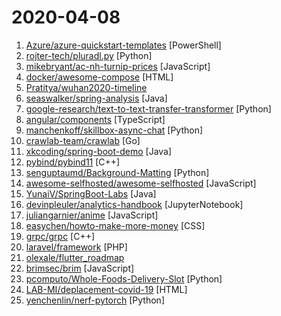 # 2020-04-08

1. [Azure/azure-quickstart-templates](https://github.com/Azure/azure-quickstart-templates "Azure Quickstart Templates") [PowerShell]
2. [rojter-tech/pluradl.py](https://github.com/rojter-tech/pluradl.py "Automated download of Pluralsight courses") [Python]
3. [mikebryant/ac-nh-turnip-prices](https://github.com/mikebryant/ac-nh-turnip-prices "Price calculator/predictor for Turnip prices") [JavaScript]
4. [docker/awesome-compose](https://github.com/docker/awesome-compose "Awesome Docker Compose samples") [HTML]
5. [Pratitya/wuhan2020-timeline](https://github.com/Pratitya/wuhan2020-timeline "以 社会学年鉴模式体例规范地统编自2019年12月起武汉新冠肺炎疫情进展的时间线。") 
6. [seaswalker/spring-analysis](https://github.com/seaswalker/spring-analysis "Spring源码阅读") [Java]
7. [google-research/text-to-text-transfer-transformer](https://github.com/google-research/text-to-text-transfer-transformer "Code for the paper Exploring the Limits of Transfer Learning with a Unified Text-to-Text Transformer") [Python]
8. [angular/components](https://github.com/angular/components "Component infrastructure and Material Design components for Angular") [TypeScript]
9. [manchenkoff/skillbox-async-chat](https://github.com/manchenkoff/skillbox-async-chat "Пример клиент-серверного чата на Python для Skillbox") [Python]
10. [crawlab-team/crawlab](https://github.com/crawlab-team/crawlab "Distributed web crawler admin platform for spiders management regardless of languages and frameworks.") [Go]
11. [xkcoding/spring-boot-demo](https://github.com/xkcoding/spring-boot-demo "spring boot demo 是一个用来深度学习并实战 spring boot 的项目，目前总共包含 65 个集成demo，已经完成 53 个。 该项目已成功集成 actuator(监控)、admin(可视化监控)、logback(日志)、aopLog(通过AOP记录web请求日志)、统一异常处理(json级别和页面级别)、freemarker(模板引擎)、thymeleaf(模板引擎)、Beetl(模板引擎)、Enjoy(模板引擎)、JdbcTemplate(通用JDBC操作数据库)、JPA(强大的ORM框架)、mybatis(强大的ORM框架)、通用Mapper(快速操作Mybatis)、PageHelper(通用的Mybatis分页插件)、mybatis-plus(快速操作M…") [Java]
12. [pybind/pybind11](https://github.com/pybind/pybind11 "Seamless operability between C++11 and Python") [C++]
13. [senguptaumd/Background-Matting](https://github.com/senguptaumd/Background-Matting "Background Matting: The World is Your Green Screen") [Python]
14. [awesome-selfhosted/awesome-selfhosted](https://github.com/awesome-selfhosted/awesome-selfhosted "A list of Free Software network services and web applications which can be hosted locally. Selfhosting is the process of hosting and managing applications instead of renting from Software-as-a-Service providers") [JavaScript]
15. [YunaiV/SpringBoot-Labs](https://github.com/YunaiV/SpringBoot-Labs "一个涵盖六个专栏：Spring Boot 2.X、Spring Cloud、Spring Cloud Alibaba、Dubbo、分布式消息队列、分布式事务的仓库。希望胖友小手一抖，右上角来个 Star，感恩 1024") [Java]
16. [devinpleuler/analytics-handbook](https://github.com/devinpleuler/analytics-handbook "Getting started with soccer analytics") [JupyterNotebook]
17. [juliangarnier/anime](https://github.com/juliangarnier/anime "JavaScript animation engine") [JavaScript]
18. [easychen/howto-make-more-money](https://github.com/easychen/howto-make-more-money "程序员如何优雅的挣零花钱，2.0版，升级为小书了。Most of this not work outside China , so no English translate, sorry") [CSS]
19. [grpc/grpc](https://github.com/grpc/grpc "The C based gRPC (C++, Python, Ruby, Objective-C, PHP, C#)") [C++]
20. [laravel/framework](https://github.com/laravel/framework "") [PHP]
21. [olexale/flutter_roadmap](https://github.com/olexale/flutter_roadmap "") 
22. [brimsec/brim](https://github.com/brimsec/brim "Desktop application to efficiently search large packet captures and Zeek logs.") [JavaScript]
23. [pcomputo/Whole-Foods-Delivery-Slot](https://github.com/pcomputo/Whole-Foods-Delivery-Slot "Automated script for Whole Foods and Amazon Fresh delivery slot") [Python]
24. [LAB-MI/deplacement-covid-19](https://github.com/LAB-MI/deplacement-covid-19 "Service de génération de l'attestation de déplacement dérogatoire à présenter dans le cadre du confinement lié au virus covid-19") [HTML]
25. [yenchenlin/nerf-pytorch](https://github.com/yenchenlin/nerf-pytorch "A PyTorch implementation of NeRF (Neural Radiance Fields) that reproduces the results.") [Python]
